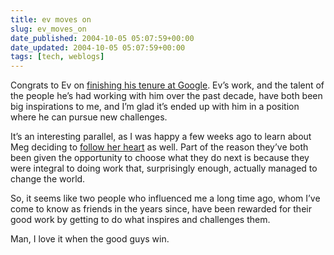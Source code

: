 ```yaml
---
title: ev moves on
slug: ev_moves_on
date_published: 2004-10-05 05:07:59+00:00
date_updated: 2004-10-05 05:07:59+00:00
tags: [tech, weblogs]
---
```

Congrats to Ev on [finishing his tenure at Google](http://www.evhead.com/2004/10/next.asp). Ev’s work, and the talent of the people he’s had working with him over the past decade, have both been big inspirations to me, and I’m glad it’s ended up with him in a position where he can pursue new challenges.

It’s an interesting parallel, as I was happy a few weeks ago to learn about Meg deciding to [follow her heart](http://www.megnut.com/2004/09/from-geek-to-chef) as well. Part of the reason they’ve both been given the opportunity to choose what they do next is because they were integral to doing work that, surprisingly enough, actually managed to change the world.

So, it seems like two people who influenced me a long time ago, whom I’ve come to know as friends in the years since, have been rewarded for their good work by getting to do what inspires and challenges them.

Man, I love it when the good guys win.
